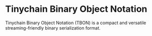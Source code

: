 # Tinychain Binary Object Notation

Tinychain Binary Object Notation (TBON) is a compact and versatile streaming-friendly binary serialization format.
